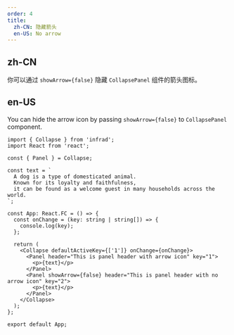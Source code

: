 ```yaml
---
order: 4
title:
  zh-CN: 隐藏箭头
  en-US: No arrow
---
```


## zh-CN

你可以通过 `showArrow={false}` 隐藏 `CollapsePanel` 组件的箭头图标。

## en-US

You can hide the arrow icon by passing `showArrow={false}` to `CollapsePanel` component.

```tsx
import { Collapse } from 'infrad';
import React from 'react';

const { Panel } = Collapse;

const text = `
  A dog is a type of domesticated animal.
  Known for its loyalty and faithfulness,
  it can be found as a welcome guest in many households across the world.
`;

const App: React.FC = () => {
  const onChange = (key: string | string[]) => {
    console.log(key);
  };

  return (
    <Collapse defaultActiveKey={['1']} onChange={onChange}>
      <Panel header="This is panel header with arrow icon" key="1">
        <p>{text}</p>
      </Panel>
      <Panel showArrow={false} header="This is panel header with no arrow icon" key="2">
        <p>{text}</p>
      </Panel>
    </Collapse>
  );
};

export default App;
```
